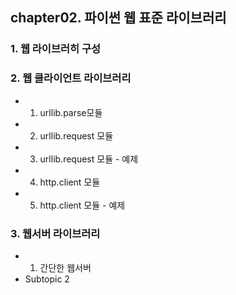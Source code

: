 ## chapter02. 파이썬 웹 표준 라이브러리

### 1. 웹 라이브러히 구성 

### 2. 웹 클라이언트 라이브러리

- 1. urllib.parse모듈
- 2. urllib.request 모듈
- 3. urllib.request 모듈 - 예제
- 4. http.client 모듈 
- 5. http.client 모듈 - 예제

### 3. 웹서버 라이브러리

- 1. 간단한 웹서버
- Subtopic 2
